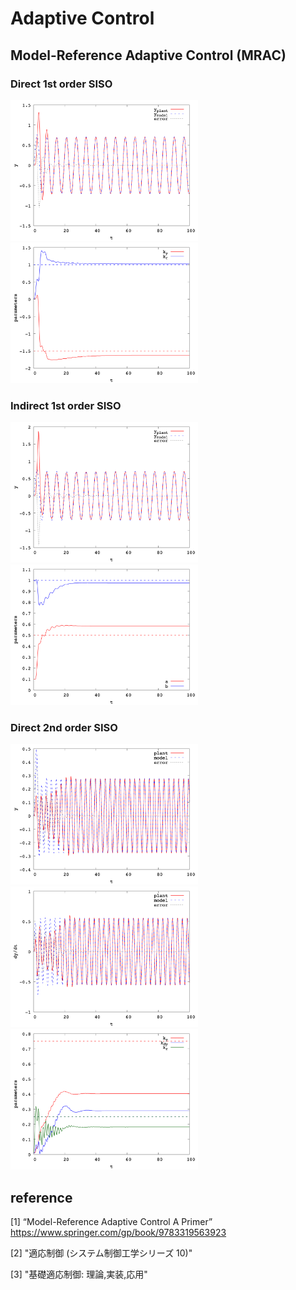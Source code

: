 # Adaptive Control

## Model-Reference Adaptive Control (MRAC)

### Direct 1st order SISO

<img src="doc/img/direct_1st_siso.png" width="300"/> <img src="doc/img/direct_1st_siso_prm.png" width="300"/>

### Indirect 1st order SISO

<img src="doc/img/indirect_1st_siso.png" width="300"/> <img src="doc/img/indirect_1st_siso_prm.png" width="300"/>

### Direct 2nd order SISO

<img src="doc/img/direct_2nd_siso.png" width="300"/> <img src="doc/img/direct_2nd_siso_dot.png" width="300"/> <img src="doc/img/direct_2nd_siso_prm.png" width="300"/>


## reference

[1] “Model-Reference Adaptive Control A Primer” https://www.springer.com/gp/book/9783319563923

[2] "適応制御 (システム制御工学シリーズ 10)"

[3] "基礎適応制御: 理論,実装,応用"